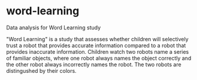 # word-learning
Data analysis for Word Learning study

"Word Learning" is a study that assesses whether children will selectively trust a robot that provides accurate information compared to a robot that provides inaccurate information. Children watch two robots name a series of familiar objects, where one robot always names the object correctly and the other robot always incorrectly names the robot. The two robots are distingushed by their colors.
